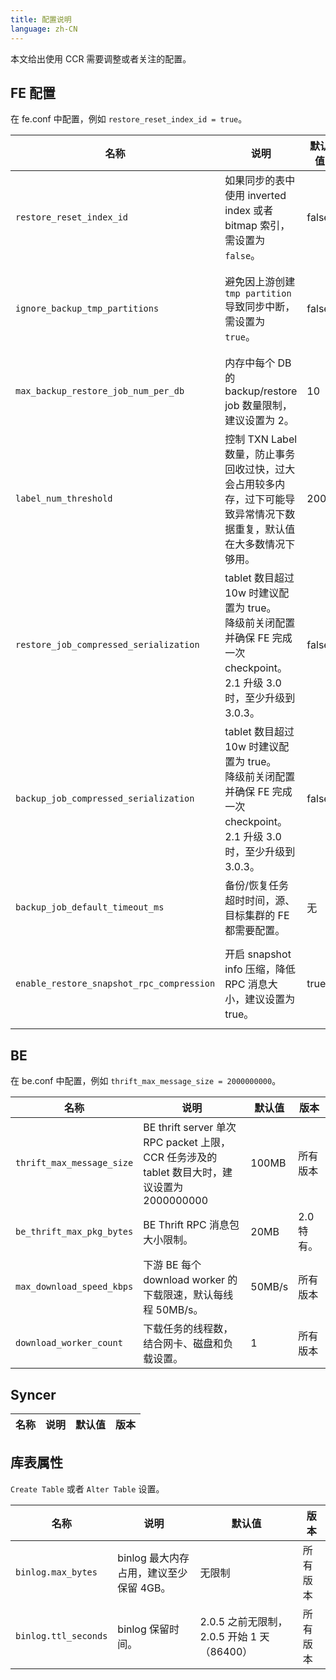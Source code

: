 ```yaml
---
title: 配置说明
language: zh-CN
---
```


<!--
Licensed to the Apache Software Foundation (ASF) under one
or more contributor license agreements.  See the NOTICE file
distributed with this work for additional information
regarding copyright ownership.  The ASF licenses this file
to you under the Apache License, Version 2.0 (the
"License"); you may not use this file except in compliance
with the License.  You may obtain a copy of the License at

  http://www.apache.org/licenses/LICENSE-2.0

Unless required by applicable law or agreed to in writing,
software distributed under the License is distributed on an
"AS IS" BASIS, WITHOUT WARRANTIES OR CONDITIONS OF ANY
KIND, either express or implied.  See the License for the
specific language governing permissions and limitations
under the License.
-->

本文给出使用 CCR 需要调整或者关注的配置。

## FE 配置

在 fe.conf 中配置，例如 `restore_reset_index_id = true`。

| **名称**|**说明**|**默认值**| **版本** |
|---|---|---|---|
|`restore_reset_index_id`|如果同步的表中使用 inverted index 或者 bitmap 索引，需设置为 `false`。| false| 从 2.1.8 及 3.0.4 开始。 |
|`ignore_backup_tmp_partitions`|避免因上游创建 `tmp partition` 导致同步中断，需设置为 `true`。|false| 从 2.1.8 及 3.0.4 开始。 |
|`max_backup_restore_job_num_per_db`|内存中每个 DB 的 backup/restore job 数量限制，建议设置为 2。|10 | 所有版本。|
|`label_num_threshold`|控制 TXN Label 数量，防止事务回收过快，过大会占用较多内存，过下可能导致异常情况下数据重复，默认值在大多数情况下够用。| 2000 | 2.1 开始。|
|`restore_job_compressed_serialization`| tablet 数目超过 10w 时建议配置为 true。<br /> 降级前关闭配置并确保 FE 完成一次 checkpoint。<br /> 2.1 升级 3.0 时，至少升级到 3.0.3。|false| 从 2.1.8 和 3.0.3 开始。|
|`backup_job_compressed_serialization`| tablet 数目超过 10w 时建议配置为 true。<br /> 降级前关闭配置并确保 FE 完成一次 checkpoint。<br /> 2.1 升级 3.0 时，至少升级到 3.0.3。|false| 从 2.1.8 和 3.0.3 开始。|
|`backup_job_default_timeout_ms`|备份/恢复任务超时时间，源、目标集群的 FE 都需要配置。|无|根据需求设置|
|`enable_restore_snapshot_rpc_compression`|开启 snapshot info 压缩，降低 RPC 消息大小，建议设置为 true。| true | 从 2.1.8 和 3.0.3 开始。|


## BE

在 be.conf 中配置，例如 `thrift_max_message_size = 2000000000`。

| **名称**|**说明**|**默认值**| **版本** |
|---|---|---|---|
|`thrift_max_message_size`|BE thrift server 单次 RPC packet 上限，CCR 任务涉及的 tablet 数目大时，建议设置为 2000000000 |100MB| 所有版本 |
|`be_thrift_max_pkg_bytes`|BE Thrift RPC 消息包大小限制。 |20MB| 2.0 特有。| 所有版本 |
|`max_download_speed_kbps`|下游 BE 每个 download worker 的下载限速，默认每线程 50MB/s。|50MB/s| 所有版本 |
|`download_worker_count`|下载任务的线程数，结合网卡、磁盘和负载设置。| 1 | 所有版本 |

## Syncer

| **名称**|**说明**|**默认值**| **版本** |
|---|---|---|---|

## 库表属性

`Create Table` 或者 `Alter Table` 设置。

| **名称**|**说明**|**默认值**| **版本** |
|---|---|---|---|
|`binlog.max_bytes`|binlog 最大内存占用，建议至少保留 4GB。|无限制| 所有版本 |
|`binlog.ttl_seconds`|binlog 保留时间。| 2.0.5 之前无限制，2.0.5 开始 1 天（86400）| 所有版本 |
